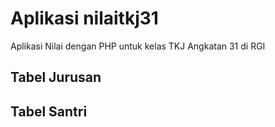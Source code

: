 # Aplikasi nilaitkj31
Aplikasi Nilai dengan PHP untuk kelas TKJ Angkatan 31 di RGI

## Tabel Jurusan
## Tabel Santri